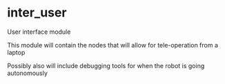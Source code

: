 inter_user
==========

User interface module

This module will contain the nodes that will allow for tele-operation from a laptop

Possibly also will include debugging tools for when the robot is going autonomously
